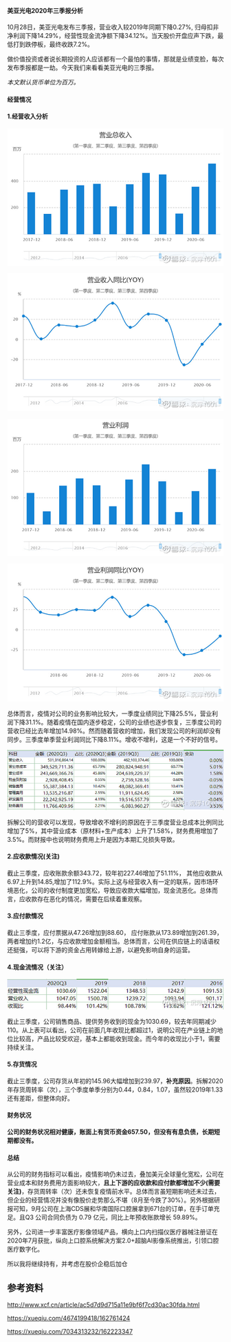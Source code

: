 #### 美亚光电2020年三季报分析

10月28日，美亚光电发布三季报，营业收入较2019年同期下降0.27%, 归母扣非净利润下降14.29%，经营性现金流净额下降34.12%。当天股价开盘应声下跌，最低打到跌停板，最终收跌7.2%。

做价值投资或者说长期投资的人应该都有一个最怕的事情，那就是业绩变脸，每次发布季报都是一劫。今天我们来看看美亚光电的三季报。

*本文默认货币单位为百万。*

#### 经营情况

#### 1.经营收入分析

![img](images/17583e90d393fe13f91d3f2e.png!800.jpg)

![img](images/17583e936863ff63fccb6d1c.png!800.jpg)

![img](images/17583e943803fe33fdfd31b8.png!800.jpg)

![img](images/17583e94df23f8f3fdd28451.png!800.jpg)







总体而言，疫情对公司的业务影响比较大，一季度业绩同比下降25.5%，营业利润下降31.1%。随着疫情在国内逐步稳定，公司的业绩也逐步恢复，三季度公司的营收已经比去年增加14.98%。然而随着营收的增加，我们发现公司的利润却没有同步。三季度单季营业利润同比下降8.11%。增收不增利，这是一个不好的信号。

![img](images/17583e999833ff83fea83511.png!800.jpg)


拆解公司的营收可以发现，导致增收不增利的原因在于三季度营业总成本比例同比增加了5%，其中营业成本（原材料+生产成本）上升了1.58%，财务费用增加了3.5%。而财报中也说明财务费用上升是因为本期汇兑损失导致。

#### 2.应收款情况(关注)

截止三季度，应收账款余额343.72，较年初227.46增加了51.11%， 其他应收款从6.97上升到14.85,增加了112.9%。实际上这与经营收入有一定的联系，因市场环境恶化，公司的收付制度更加宽松，导致应收款大幅增加，现金流恶化。总体而言，应收款存在恶化的情况，需要在后续着重观察。

#### 3.应付款情况

截止三季度，应付票据从47.26增加到88.60， 应付账款从173.89增加到261.39，两者增加约1.2亿，与应收款增加金额相当。总体而言，公司在供应链上的话语权还挺强，可以将下游的资金占用转嫁给上游，以避免影响自身的运营。

#### 4.现金流情况（关注）

![img](images/17583e9c06c3ffb3f80200fa.png!800.jpg)


截止三季度，公司销售商品、提供劳务收到的现金为1030.69，较去年同期减少110。从上表可以看出，公司在前面几年收现比都超过1，说明公司在产业链上的地位比较高，产品比较受欢迎，基本上都能收到现金。而今年的收现比小于1，需要持续关注。

#### 5.存货情况

截止三季度，公司存货从年初的145.96大幅增加到239.97，**补充原因**。拆解2020年存货周转率（次），三个季度单季分别为0.44，0.84，1.07，虽然较2019年1.33还有差距，但整体向好。

#### 财务状况

**公司的财务状况相对健康，账面上有货币资金657.50，但没有有息负债，长期短期都没有。**

#### 总结

从公司的财务指标可以看出，疫情影响仍未过去，叠加美元全球量化宽松，公司在营业成本和财务费用方面影响较大，**且上下游的应收款和应付款都增加不少(需要关注)**，存货周转率（次）还未恢复疫情前水平。总体而言虽短期影响还未过去，但企业的经营情况并没有像股价走势那么不堪（8月至今跌了30%）。另外根据研报可知，9月公司在上海CDS展和华南国际口腔展拿到671台的订单，在手订单充足。且Q3 公司合同负债为 0.79 亿元，同比上年预收账款增长 59.89%。

另外，公司进一步丰富医疗影像领域产品，横向上口内扫描仪医疗器械注册证在2020年7月获批，纵向上口腔系统解决方案2.0+超脑AI影像系统推出，引领口腔医疗数字化。

所以我将继续持有，并考虑在股价企稳后加仓

## 参考资料

http://www.xcf.cn/article/ac5d7d9d715a11e9bf6f7cd30ac30fda.html

https://xueqiu.com/4674199418/162761424

https://xueqiu.com/7034313232/162223347